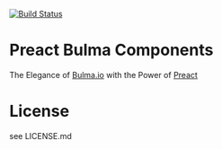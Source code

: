 [![Build Status](https://www.travis-ci.org/strootje/preact-bulma-components.svg?branch=master)](https://www.travis-ci.org/strootje/preact-bulma-components)


# Preact Bulma Components

The Elegance of [Bulma.io][bulma] with the Power of [Preact][preact]

# License

see LICENSE.md

[bulma]: https://bulma.io/
[preact]: https://preactjs.com/
